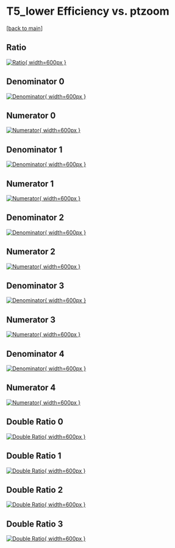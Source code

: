 # T5_lower Efficiency vs. ptzoom

[[back to main](./)]



## Ratio

[![Ratio](../mtv/var/T5_lower_xtr_0_-1_eff_ptzoom.png){ width=600px }](../mtv/var/T5_lower_xtr_0_-1_eff_ptzoom.pdf)

## Denominator 0

[![Denominator](../mtv/den/T5_lower_xtr_0_-1_eff_ptzoom_den0.png){ width=600px }](../mtv/den/T5_lower_xtr_0_-1_eff_ptzoom_den0.pdf)

## Numerator 0

[![Numerator](../mtv/num/T5_lower_xtr_0_-1_eff_ptzoom_num0.png){ width=600px }](../mtv/num/T5_lower_xtr_0_-1_eff_ptzoom_num0.pdf)

## Denominator 1

[![Denominator](../mtv/den/T5_lower_xtr_0_-1_eff_ptzoom_den1.png){ width=600px }](../mtv/den/T5_lower_xtr_0_-1_eff_ptzoom_den1.pdf)

## Numerator 1

[![Numerator](../mtv/num/T5_lower_xtr_0_-1_eff_ptzoom_num1.png){ width=600px }](../mtv/num/T5_lower_xtr_0_-1_eff_ptzoom_num1.pdf)

## Denominator 2

[![Denominator](../mtv/den/T5_lower_xtr_0_-1_eff_ptzoom_den2.png){ width=600px }](../mtv/den/T5_lower_xtr_0_-1_eff_ptzoom_den2.pdf)

## Numerator 2

[![Numerator](../mtv/num/T5_lower_xtr_0_-1_eff_ptzoom_num2.png){ width=600px }](../mtv/num/T5_lower_xtr_0_-1_eff_ptzoom_num2.pdf)

## Denominator 3

[![Denominator](../mtv/den/T5_lower_xtr_0_-1_eff_ptzoom_den3.png){ width=600px }](../mtv/den/T5_lower_xtr_0_-1_eff_ptzoom_den3.pdf)

## Numerator 3

[![Numerator](../mtv/num/T5_lower_xtr_0_-1_eff_ptzoom_num3.png){ width=600px }](../mtv/num/T5_lower_xtr_0_-1_eff_ptzoom_num3.pdf)

## Denominator 4

[![Denominator](../mtv/den/T5_lower_xtr_0_-1_eff_ptzoom_den4.png){ width=600px }](../mtv/den/T5_lower_xtr_0_-1_eff_ptzoom_den4.pdf)

## Numerator 4

[![Numerator](../mtv/num/T5_lower_xtr_0_-1_eff_ptzoom_num4.png){ width=600px }](../mtv/num/T5_lower_xtr_0_-1_eff_ptzoom_num4.pdf)

## Double Ratio 0

[![Double Ratio](../mtv/ratio/T5_lower_xtr_0_-1_eff_ptzoom_ratio0.png){ width=600px }](../mtv/ratio/T5_lower_xtr_0_-1_eff_ptzoom_ratio0.pdf)

## Double Ratio 1

[![Double Ratio](../mtv/ratio/T5_lower_xtr_0_-1_eff_ptzoom_ratio1.png){ width=600px }](../mtv/ratio/T5_lower_xtr_0_-1_eff_ptzoom_ratio1.pdf)

## Double Ratio 2

[![Double Ratio](../mtv/ratio/T5_lower_xtr_0_-1_eff_ptzoom_ratio2.png){ width=600px }](../mtv/ratio/T5_lower_xtr_0_-1_eff_ptzoom_ratio2.pdf)

## Double Ratio 3

[![Double Ratio](../mtv/ratio/T5_lower_xtr_0_-1_eff_ptzoom_ratio3.png){ width=600px }](../mtv/ratio/T5_lower_xtr_0_-1_eff_ptzoom_ratio3.pdf)

